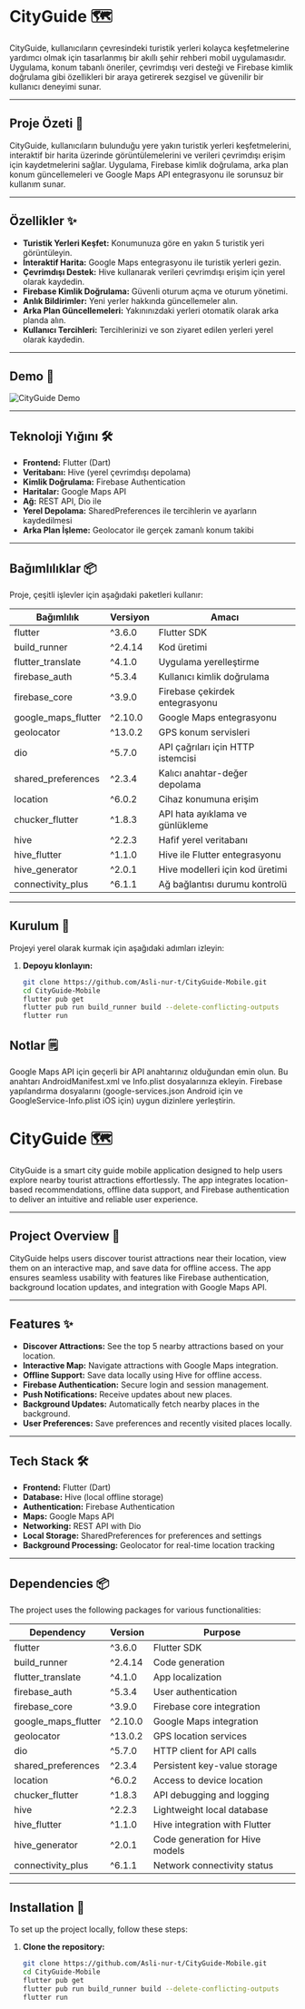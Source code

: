 


# CityGuide 🗺️

CityGuide, kullanıcıların çevresindeki turistik yerleri kolayca keşfetmelerine yardımcı olmak için tasarlanmış bir akıllı şehir rehberi mobil uygulamasıdır. Uygulama, konum tabanlı öneriler, çevrimdışı veri desteği ve Firebase kimlik doğrulama gibi özellikleri bir araya getirerek sezgisel ve güvenilir bir kullanıcı deneyimi sunar.

---

## Proje Özeti 📝
CityGuide, kullanıcıların bulunduğu yere yakın turistik yerleri keşfetmelerini, interaktif bir harita üzerinde görüntülemelerini ve verileri çevrimdışı erişim için kaydetmelerini sağlar. Uygulama, Firebase kimlik doğrulama, arka plan konum güncellemeleri ve Google Maps API entegrasyonu ile sorunsuz bir kullanım sunar.

---

## Özellikler ✨
- **Turistik Yerleri Keşfet:** Konumunuza göre en yakın 5 turistik yeri görüntüleyin.
- **İnteraktif Harita:** Google Maps entegrasyonu ile turistik yerleri gezin.
- **Çevrimdışı Destek:** Hive kullanarak verileri çevrimdışı erişim için yerel olarak kaydedin.
- **Firebase Kimlik Doğrulama:** Güvenli oturum açma ve oturum yönetimi.
- **Anlık Bildirimler:** Yeni yerler hakkında güncellemeler alın.
- **Arka Plan Güncellemeleri:** Yakınınızdaki yerleri otomatik olarak arka planda alın.
- **Kullanıcı Tercihleri:** Tercihlerinizi ve son ziyaret edilen yerleri yerel olarak kaydedin.

---

## Demo 🎥
![CityGuide Demo](assets/screenshots/demo1.gif)


---

## Teknoloji Yığını 🛠️
- **Frontend:** Flutter (Dart)
- **Veritabanı:** Hive (yerel çevrimdışı depolama)
- **Kimlik Doğrulama:** Firebase Authentication
- **Haritalar:** Google Maps API
- **Ağ:** REST API, Dio ile
- **Yerel Depolama:** SharedPreferences ile tercihlerin ve ayarların kaydedilmesi
- **Arka Plan İşleme:** Geolocator ile gerçek zamanlı konum takibi

---

## Bağımlılıklar 📦
Proje, çeşitli işlevler için aşağıdaki paketleri kullanır:

| Bağımlılık               | Versiyon  | Amacı                                                  |
|--------------------------|-----------|-------------------------------------------------------|
| flutter                  | ^3.6.0    | Flutter SDK                                           |
| build_runner             | ^2.4.14   | Kod üretimi                                           |
| flutter_translate        | ^4.1.0    | Uygulama yerelleştirme                                |
| firebase_auth            | ^5.3.4    | Kullanıcı kimlik doğrulama                            |
| firebase_core            | ^3.9.0    | Firebase çekirdek entegrasyonu                       |
| google_maps_flutter      | ^2.10.0   | Google Maps entegrasyonu                             |
| geolocator               | ^13.0.2   | GPS konum servisleri                                 |
| dio                      | ^5.7.0    | API çağrıları için HTTP istemcisi                    |
| shared_preferences       | ^2.3.4    | Kalıcı anahtar-değer depolama                        |
| location                 | ^6.0.2    | Cihaz konumuna erişim                                 |
| chucker_flutter          | ^1.8.3    | API hata ayıklama ve günlükleme                      |
| hive                     | ^2.2.3    | Hafif yerel veritabanı                               |
| hive_flutter             | ^1.1.0    | Hive ile Flutter entegrasyonu                        |
| hive_generator           | ^2.0.1    | Hive modelleri için kod üretimi                      |
| connectivity_plus        | ^6.1.1    | Ağ bağlantısı durumu kontrolü                        |

---

## Kurulum 🚀
Projeyi yerel olarak kurmak için aşağıdaki adımları izleyin:

1. **Depoyu klonlayın:**
   ```bash
   git clone https://github.com/Asli-nur-t/CityGuide-Mobile.git
   cd CityGuide-Mobile
   flutter pub get
   flutter pub run build_runner build --delete-conflicting-outputs
   flutter run

## Notlar 🗒️
Google Maps API için geçerli bir API anahtarınız olduğundan emin olun. Bu anahtarı AndroidManifest.xml ve Info.plist dosyalarınıza ekleyin.
Firebase yapılandırma dosyalarını (google-services.json Android için ve GoogleService-Info.plist iOS için) uygun dizinlere yerleştirin.



<!-- Eng -->
# CityGuide 🗺️

CityGuide is a smart city guide mobile application designed to help users explore nearby tourist attractions effortlessly. The app integrates location-based recommendations, offline data support, and Firebase authentication to deliver an intuitive and reliable user experience.

---

## Project Overview 📝
CityGuide helps users discover tourist attractions near their location, view them on an interactive map, and save data for offline access. The app ensures seamless usability with features like Firebase authentication, background location updates, and integration with Google Maps API.

---

## Features ✨
- **Discover Attractions:** See the top 5 nearby attractions based on your location.
- **Interactive Map:** Navigate attractions with Google Maps integration.
- **Offline Support:** Save data locally using Hive for offline access.
- **Firebase Authentication:** Secure login and session management.
- **Push Notifications:** Receive updates about new places.
- **Background Updates:** Automatically fetch nearby places in the background.
- **User Preferences:** Save preferences and recently visited places locally.

---

## Tech Stack 🛠️
- **Frontend:** Flutter (Dart)
- **Database:** Hive (local offline storage)
- **Authentication:** Firebase Authentication
- **Maps:** Google Maps API
- **Networking:** REST API with Dio
- **Local Storage:** SharedPreferences for preferences and settings
- **Background Processing:** Geolocator for real-time location tracking

---

## Dependencies 📦
The project uses the following packages for various functionalities:

| Dependency                | Version   | Purpose                                                    |
|---------------------------|-----------|------------------------------------------------------------|
| flutter                   | ^3.6.0    | Flutter SDK                                                |
| build_runner              | ^2.4.14   | Code generation                                            |
| flutter_translate         | ^4.1.0    | App localization                                           |
| firebase_auth             | ^5.3.4    | User authentication                                        |
| firebase_core             | ^3.9.0    | Firebase core integration                                  |
| google_maps_flutter       | ^2.10.0   | Google Maps integration                                    |
| geolocator                | ^13.0.2   | GPS location services                                      |
| dio                       | ^5.7.0    | HTTP client for API calls                                  |
| shared_preferences        | ^2.3.4    | Persistent key-value storage                               |
| location                  | ^6.0.2    | Access to device location                                  |
| chucker_flutter           | ^1.8.3    | API debugging and logging                                  |
| hive                      | ^2.2.3    | Lightweight local database                                 |
| hive_flutter              | ^1.1.0    | Hive integration with Flutter                              |
| hive_generator            | ^2.0.1    | Code generation for Hive models                           |
| connectivity_plus         | ^6.1.1    | Network connectivity status                               |

---

## Installation 🚀
To set up the project locally, follow these steps:

1. **Clone the repository:**
   ```bash
   git clone https://github.com/Asli-nur-t/CityGuide-Mobile.git
   cd CityGuide-Mobile
   flutter pub get
   flutter pub run build_runner build --delete-conflicting-outputs
   flutter run

